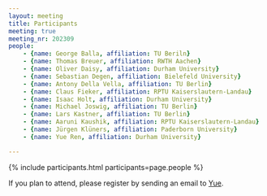 ```yaml
---
layout: meeting
title: Participants
meeting: true
meeting_nr: 202309
people:
    - {name: George Balla, affiliation: TU Beriln}
    - {name: Thomas Breuer, affiliation: RWTH Aachen}
    - {name: Oliver Daisy, affiliation: Durham University}
    - {name: Sebastian Degen, affiliation: Bielefeld University}
    - {name: Antony Della Vella, affiliation: TU Berlin}
    - {name: Claus Fieker, affiliation: RPTU Kaiserslautern-Landau}
    - {name: Isaac Holt, affiliation: Durham University}
    - {name: Michael Joswig, affiliation: TU Berlin}
    - {name: Lars Kastner, affiliation: TU Berlin}
    - {name: Aaruni Kaushik, affiliation: RPTU Kaiserslautern-Landau}
    - {name: Jürgen Klüners, affiliation: Paderborn University}
    - {name: Yue Ren, affiliation: Durham University}

---
```


{% include participants.html participants=page.people %}

If you plan to attend, please register by sending an email to [Yue](mailto:yue.ren2@durham.ac.uk).
